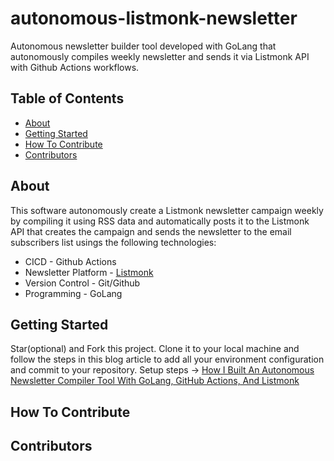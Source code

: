 # autonomous-listmonk-newsletter
Autonomous newsletter builder tool developed with GoLang that autonomously compiles weekly newsletter and sends it via Listmonk API with Github Actions workflows.

## Table of Contents

- [About](#about)
- [Getting Started](#getting_started)
- [How To Contribute](#how_to_contribute)
- [Contributors](#contributors)

## About

This software autonomously create a Listmonk newsletter campaign weekly by compiling it using RSS data and automatically posts it to the Listmonk API that creates the campaign and sends the newsletter to the email subscribers list usings the following technologies:

- CICD - Github Actions
- Newsletter Platform - [Listmonk](https://opensourcegeeks.net/how-to-install-listmonk-with-docker/)
- Version Control - Git/Github
- Programming - GoLang

## Getting Started

Star(optional) and Fork this project. Clone it to your local machine and follow the steps in this blog article to add all your environment configuration and commit to your repository. Setup steps -> [How I Built An Autonomous Newsletter Compiler Tool With GoLang, GitHub Actions, And Listmonk]()

## How To Contribute



## Contributors
